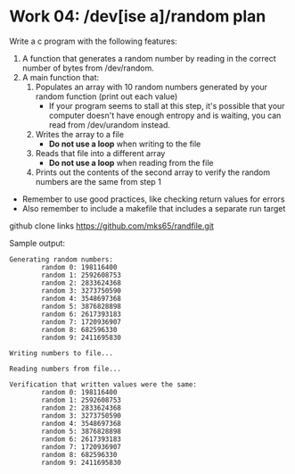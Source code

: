 # Work 04: /dev[ise a]/random plan

Write a c program with the following features:
1. A function that generates a random number by reading in the correct number of bytes from /dev/random.
2. A main function that:
    1. Populates an array with 10 random numbers generated by your random function (print out each value)
        - If your program seems to stall at this step, it's possible that your computer doesn't have enough entropy and is waiting, you can read from /dev/urandom instead.
    2. Writes the array to a file
        - **Do not use a loop** when writing to the file
    3. Reads that file into a different array
        - **Do not use a loop** when reading from the file
    4. Prints out the contents of the second array to verify the random numbers are the same from step 1

- Remember to use good practices, like checking return values for errors
- Also remember to include a makefile that includes a separate run target

github clone links
https://github.com/mks65/randfile.git
 
Sample output:
```
Generating random numbers:
        random 0: 198116400
        random 1: 2592608753
        random 2: 2833624368
        random 3: 3273750590
        random 4: 3548697368
        random 5: 3876828898
        random 6: 2617393183
        random 7: 1720936907
        random 8: 682596330
        random 9: 2411695830

Writing numbers to file...

Reading numbers from file...

Verification that written values were the same:
        random 0: 198116400
        random 1: 2592608753
        random 2: 2833624368
        random 3: 3273750590
        random 4: 3548697368
        random 5: 3876828898
        random 6: 2617393183
        random 7: 1720936907
        random 8: 682596330
        random 9: 2411695830
```
